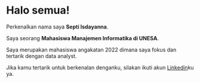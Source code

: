 # Halo semua! 

Perkenalkan nama saya **Septi Isdayanna**.<br>

Saya seorang **Mahasiswa Manajemen Informatika di UNESA**.<br>

Saya merupakan mahasiswa angakatan 2022 dimana saya fokus dan tertarik dengan data analyst.<br>

Jika kamu tertarik untuk berkenalan denganku, silakan ikuti akun [Linkedin](www.linkedin.com/in/septi-isdayanna-317905288)ku ya.
